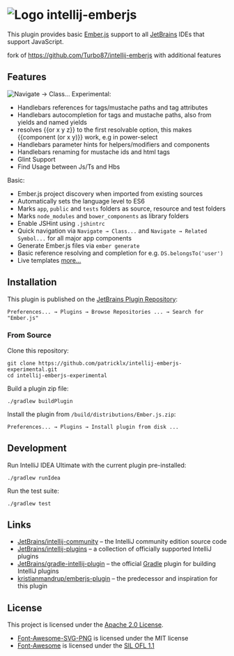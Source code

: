 
![Logo](doc/logo.png) intellij-emberjs
===============================================================================

This plugin provides basic [Ember.js](http://emberjs.com/) support to all
[JetBrains](https://www.jetbrains.com/) IDEs that support JavaScript.

fork of https://github.com/Turbo87/intellij-emberjs with additional features


Features
-------------------------------------------------------------------------------

![Navigate → Class...](doc/goto-class.png)
Experimental:
- Handlebars references for tags/mustache paths and tag attributes
- Handlebars autocompletion for tags and mustache paths, also from yields and named yields
- resolves {{or x y z}} to the first resolvable option, this makes {{component (or x y)}} work, e.g in power-select
- Handlebars parameter hints for helpers/modifiers and components
- Handlebars renaming for mustache ids and html tags
- Glint Support
- Find Usage between Js/Ts and Hbs

Basic:
- Ember.js project discovery when imported from existing sources
- Automatically sets the language level to ES6
- Marks `app`, `public` and `tests` folders as source, resource and test folders
- Marks `node_modules` and `bower_components` as library folders
- Enable JSHint using `.jshintrc`
- Quick navigation via `Navigate → Class...` and `Navigate → Related Symbol...`
  for all major app components
- Generate Ember.js files via `ember generate`
- Basic reference resolving and completion for e.g. `DS.belongsTo('user')`
- Live templates
[more...](doc/features.md)


Installation
-------------------------------------------------------------------------------

This plugin is published on the
[JetBrains Plugin Repository](https://plugins.jetbrains.com/plugin/15499-ember-experimental-js): 

    Preferences... → Plugins → Browse Repositories ... → Search for "Ember.js"


### From Source

Clone this repository:

    git clone https://github.com/patricklx/intellij-emberjs-experimental.git
    cd intellij-emberjs-experimental

Build a plugin zip file:

    ./gradlew buildPlugin

Install the plugin from `/build/distributions/Ember.js.zip`:

    Preferences... → Plugins → Install plugin from disk ...


Development
-------------------------------------------------------------------------------

Run IntelliJ IDEA Ultimate with the current plugin pre-installed:

    ./gradlew runIdea

Run the test suite:

    ./gradlew test


Links
-------------------------------------------------------------------------------

- [JetBrains/intellij-community](https://github.com/JetBrains/intellij-community) – 
  the IntelliJ community edition source code
- [JetBrains/intellij-plugins](https://github.com/JetBrains/intellij-plugins) – 
  a collection of officially supported IntelliJ plugins
- [JetBrains/gradle-intellij-plugin](https://github.com/JetBrains/gradle-intellij-plugin) – 
  the official [Gradle](http://gradle.org/) plugin for building IntelliJ plugins
- [kristianmandrup/emberjs-plugin](https://github.com/kristianmandrup/emberjs-plugin) – 
  the predecessor and inspiration for this plugin


License
-------------------------------------------------------------------------------

This project is licensed under the [Apache 2.0 License](LICENSE).

- [Font-Awesome-SVG-PNG](https://github.com/encharm/Font-Awesome-SVG-PNG) is licensed under the MIT license
- [Font-Awesome](http://fontawesome.io/) is licensed under the [SIL OFL 1.1](http://scripts.sil.org/OFL)
